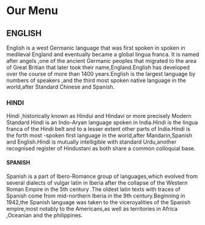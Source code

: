 <!DOCTYPE html>
<html>
<head>
<meta http-equiv="Content-Type" content="text/html; charset=UTF-8">
<meta name="viewport" content="width=device-width, initial-scale=1">
<title> Our Menu</title>
  
  
</head>

<body>

<h1>Our Menu</h1>
<div class="row">

<div class="col-lg-4 col-md-6 col-sm-12" id="container2">
<section>  
<h2>ENGLISH</h2>
<p>English is a west Germanic language that was first spoken in spoken in medileval England and eventually became a global lingua franca. It is named after angels ,one of the ancient Germanic peoples that migrated to the area of Great Britian that later took their name,England.English has developed over the course of more than 1400 years.English is the largest language by numbers of speakers ,and the third most spoken native language in the world,after Standard Chinese and Spanish.</p>
</section>
</div>
<div class="col-lg-4 col-md-6 col-sm-12" id="container3">
<section>
<h3>HINDI</h3>
<p>Hindi ,historically known as Hindui and Hindavi or more precisely Modern Standard Hindi is an Indo-Aryan language spoken in India.Hindi is the lingua franca of the Hindi belt and to a lesser extent other parts of India.Hindi is the forth most -spoken first language in the world,after Mandarin,Spanish and English.Hindi is mutually intelligible with standard Urdu,another recognised register of Hindustani as both share a common colloquial base.</p>
</section>
</div>

<div class="col-lg-4 col-md-6 col-sm-12" id="container4">
<section>  
<h4>SPANISH</h4>
<p>Spanish is a part of Ibero-Romance group of languages,which evolved from several dialects of vulgar latin in Iberia after the collapse of the Western Roman Empire in the 5th century .The oldest latin texts with traces of Spanish come from mid-northern Iberia in the 9th century.Beginning in 1942,the Spanish language was taken to the viceroyalities of the Spanish empire,most notably to the Americans,as well as territories in Africa ,Oceanian and the philippines.</p>
</section>
</div>
</div>
</body>
</html>




